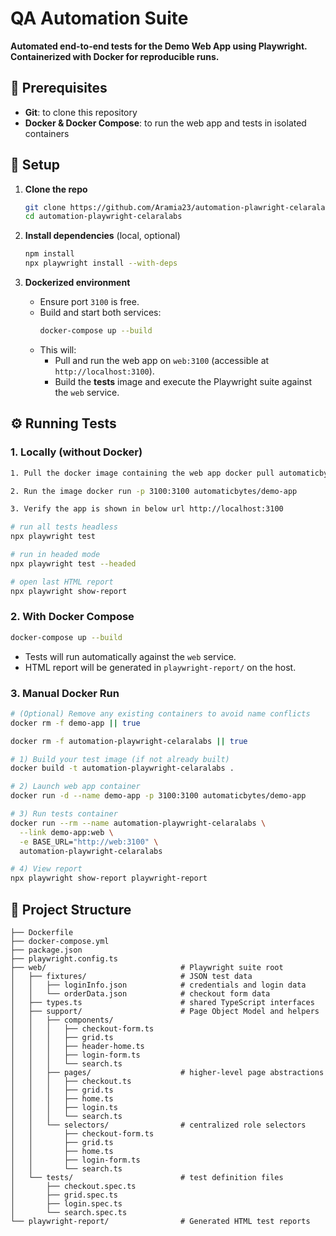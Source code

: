 # QA Automation Suite

**Automated end-to-end tests for the Demo Web App using Playwright. Containerized with Docker for reproducible runs.**

## 🚀 Prerequisites

- **Git**: to clone this repository
- **Docker & Docker Compose**: to run the web app and tests in isolated containers

## 🔧 Setup

1. **Clone the repo**
   ```bash
   git clone https://github.com/Aramia23/automation-plawright-celaralabs.git
   cd automation-playwright-celaralabs
   ```

2. **Install dependencies** (local, optional)
   ```bash
   npm install
   npx playwright install --with-deps
   ```

3. **Dockerized environment**
   - Ensure port `3100` is free.
   - Build and start both services:
     ```bash
     docker-compose up --build
     ```
   - This will:
     - Pull and run the web app on `web:3100` (accessible at `http://localhost:3100`).
     - Build the **tests** image and execute the Playwright suite against the `web` service.

## ⚙️ Running Tests

### 1. Locally (without Docker)

```bash
1. Pull the docker image containing the web app docker pull automaticbytes/demo-app

2. Run the image docker run -p 3100:3100 automaticbytes/demo-app

3. Verify the app is shown in below url http://localhost:3100

# run all tests headless
npx playwright test

# run in headed mode
npx playwright test --headed

# open last HTML report
npx playwright show-report
```

### 2. With Docker Compose

```bash
docker-compose up --build
```

- Tests will run automatically against the `web` service.
- HTML report will be generated in `playwright-report/` on the host.

### 3. Manual Docker Run

```bash
# (Optional) Remove any existing containers to avoid name conflicts
docker rm -f demo-app || true

docker rm -f automation-playwright-celaralabs || true

# 1) Build your test image (if not already built)
docker build -t automation-playwright-celaralabs .

# 2) Launch web app container
docker run -d --name demo-app -p 3100:3100 automaticbytes/demo-app

# 3) Run tests container
docker run --rm --name automation-playwright-celaralabs \
  --link demo-app:web \
  -e BASE_URL="http://web:3100" \
  automation-playwright-celaralabs

# 4) View report
npx playwright show-report playwright-report
```

## 📁 Project Structure

```
├── Dockerfile
├── docker-compose.yml
├── package.json
├── playwright.config.ts
├── web/                              # Playwright suite root
│   ├── fixtures/                     # JSON test data
│   │   ├── loginInfo.json            # credentials and login data
│   │   └── orderData.json            # checkout form data
│   ├── types.ts                      # shared TypeScript interfaces
│   ├── support/                      # Page Object Model and helpers
│   │   ├── components/               
│   │   │   ├── checkout-form.ts
│   │   │   ├── grid.ts
│   │   │   ├── header-home.ts
│   │   │   ├── login-form.ts
│   │   │   └── search.ts
│   │   ├── pages/                    # higher-level page abstractions
│   │   │   ├── checkout.ts
│   │   │   ├── grid.ts
│   │   │   ├── home.ts
│   │   │   ├── login.ts
│   │   │   └── search.ts
│   │   └── selectors/                # centralized role selectors
│   │       ├── checkout-form.ts
│   │       ├── grid.ts
│   │       ├── home.ts
│   │       ├── login-form.ts
│   │       └── search.ts
│   └── tests/                        # test definition files
│       ├── checkout.spec.ts
│       ├── grid.spec.ts
│       ├── login.spec.ts
│       └── search.spec.ts
└── playwright-report/                # Generated HTML test reports
```

